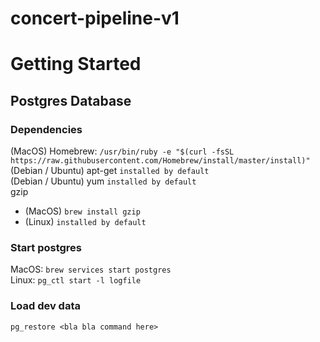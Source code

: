 # concert-pipeline-v1
# Getting Started
## Postgres Database
### Dependencies
(MacOS) Homebrew: `/usr/bin/ruby -e "$(curl -fsSL https://raw.githubusercontent.com/Homebrew/install/master/install)"`  
(Debian / Ubuntu) apt-get `installed by default`  
(Debian / Ubuntu) yum `installed by default`  
gzip  
- (MacOS) `brew install gzip`  
- (Linux) `installed by default`  

### Start postgres
MacOS: `brew services start postgres`  
Linux: `pg_ctl start -l logfile`  

### Load dev data
`pg_restore <bla bla command here>`